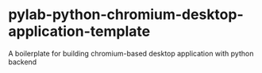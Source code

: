 # pylab-python-chromium-desktop-application-template
A boilerplate for building chromium-based desktop application with python backend
